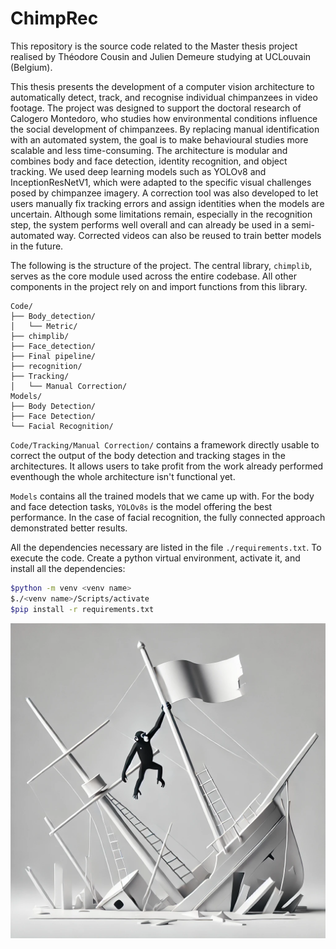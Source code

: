# ChimpRec

This repository is the source code related to the Master thesis project realised by Théodore Cousin and Julien Demeure studying at UCLouvain (Belgium).

This thesis presents the development of a computer vision architecture to automatically detect, track, and recognise individual chimpanzees in video footage. The project was designed to support the doctoral research of Calogero Montedoro, who studies how environmental conditions influence the social development of chimpanzees. By replacing manual identification with an automated system, the goal is to make behavioural studies more scalable and less time-consuming. The architecture is modular and combines body and face detection, identity recognition, and object tracking. We used deep learning models such as YOLOv8 and InceptionResNetV1, which were adapted to the specific visual challenges posed by chimpanzee imagery. A correction tool was also developed to let users manually fix tracking errors and assign identities when the models are uncertain. Although some limitations remain, especially in the recognition step, the system performs well overall and can already be used in a semi-automated way. Corrected videos can also be reused to train better models in the future.

The following is the structure of the project. The central library, `chimplib`, serves as the core module used across the entire codebase. All other components in the project rely on and import functions from this library.

```
Code/
├── Body_detection/
│   └── Metric/
├── chimplib/
├── Face_detection/
├── Final pipeline/
├── recognition/
├── Tracking/
│   └── Manual Correction/
Models/
├── Body Detection/
├── Face Detection/
└── Facial Recognition/
```

`Code/Tracking/Manual Correction/` contains a framework directly usable to correct the output of the body detection and tracking stages in the architectures. It allows users to take profit from the work already performed eventhough the whole architecture isn't functional yet.

`Models` contains all the trained models that we came up with. For the body and face detection tasks, `YOLOv8s` is the model offering the best performance. In the case of facial recognition, the fully connected approach demonstrated better results.

All the dependencies necessary are listed in the file `./requirements.txt`. To execute the code. Create a python virtual environment, activate it, and install all the dependencies:

```bash
$python -m venv <venv name>
$./<venv name>/Scripts/activate 
$pip install -r requirements.txt
 ```

![Alt text](./ChimpRec.webp)
